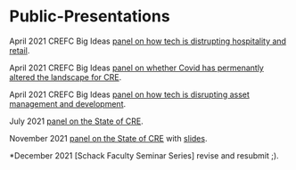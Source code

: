 # Public-Presentations

April 2021 CREFC Big Ideas [panel on how tech is distrupting hospitality and retail](https://nyu.zoom.us/rec/share/91zkiweuH6lon8KCUmbmD2nSdpr0VMq7oC2HLwPD1ugY13dExOPjBlKMreeBNT8v.gDxPshERxtYLG6By?startTime=1617984088000).

April 2021 CREFC Big Ideas [panel on whether Covid has permenantly altered the landscape for CRE](https://nyu.zoom.us/rec/share/Yk1SQzylODyZU3cn1mYiwnPh2TdZ-mUE161LROuKkQchYGGAkntJGg0261fqIlpU.XXor4sA9Kb8EaV2x?startTime=1619194002000).

April 2021 CREFC Big Ideas [panel on how tech is disrupting asset management and development](https://nyu.zoom.us/recording/detail?meeting_id=%2Bf1rxO99SSORp8LtrCXi6A%3D%3D).

July 2021 [panel on the State of CRE](https://www.reonomy.com/webinars/julystateofcre).

November 2021 [panel on the State of CRE](https://www.reonomy.com/webinars/q4stateofcre21) with [slides](https://nbviewer.org/github/thsavage/Public-Presentations/blob/main/Reonomy%20November%2010.ipynb).

*December 2021 [Schack Faculty Seminar Series] revise and resubmit ;). 
